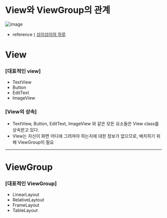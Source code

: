 # View와 ViewGroup의 관계
![image](https://user-images.githubusercontent.com/46439995/85006530-33788000-b195-11ea-8db4-87ff7ebfbe7e.png)
- reference ) [섭이섭이의 하루](https://ehdtjq0411.tistory.com/5)

# View

### [대표적인 view] 
- TextView
- Button
- EditText
- ImageView

### [View의 상속]
- TextView, Button, EditText, ImageView 와 같은 모든 요소들은 View class를 상속받고 있다.
- VIew는 자신이 화면 어디에 그려져야 하는지에 대한 정보가 없으므로, 배치하기 위해 ViewGroup이 필요

------------------

# ViewGroup
### [대표적인 ViewGroup]
- LinearLayout
- RelativeLaytout
- FrameLayout
- TableLayout
